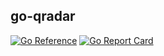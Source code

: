 go-qradar
---------

[![Go Reference](https://pkg.go.dev/badge/github.com/ilyaglow/go-qradar.svg)](https://pkg.go.dev/github.com/ilyaglow/go-qradar)
[![Go Report Card](https://goreportcard.com/badge/github.com/ilyaglow/go-qradar)](https://goreportcard.com/report/github.com/ilyaglow/go-qradar)
